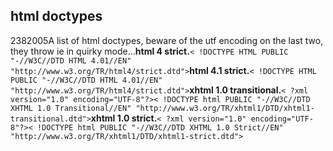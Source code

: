 <article><h1>html doctypes</h1><time><span class="day">23</span><span class="month">8</span><span class="year">2005</span></time>A list of html doctypes, beware of the utf encoding on the last two, they throw ie in quirky mode...<strong>html 4 strict.</strong><code>< !DOCTYPE HTML PUBLIC "-//W3C//DTD HTML 4.01//EN" "http://www.w3.org/TR/html4/strict.dtd"><html><head><title></title></head><body></body></html></code><strong>html 4.1 strict.</strong><code>< !DOCTYPE HTML PUBLIC "-//W3C//DTD HTML 4.01//EN" "http://www.w3.org/TR/html4/strict.dtd"><html><head><title></title></head><body></body></html></code><strong>xhtml 1.0 transitional.</strong><code>< ?xml version="1.0" encoding="UTF-8"?>< !DOCTYPE html PUBLIC "-//W3C//DTD XHTML 1.0 Transitional//EN" "http://www.w3.org/TR/xhtml1/DTD/xhtml1-transitional.dtd"><html xmlns="http://www.w3.org/1999/xhtml"><head><title></title></head><body></body></html></code><strong>xhtml 1.0 strict.</strong><code>< ?xml version="1.0" encoding="UTF-8"?>< !DOCTYPE html PUBLIC "-//W3C//DTD XHTML 1.0 Strict//EN" "http://www.w3.org/TR/xhtml1/DTD/xhtml1-strict.dtd"><html xmlns="http://www.w3.org/1999/xhtml"><head><title></title></head><body></body></html></code></article>